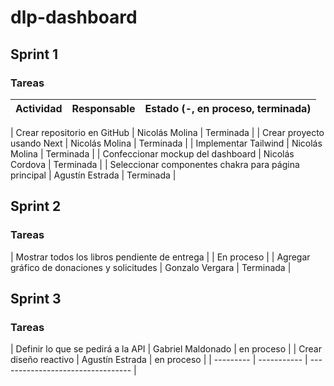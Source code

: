 # dlp-dashboard

## Sprint 1
### Tareas
| Actividad | Responsable | Estado (-, en proceso, terminada) |
| --------- | ----------- | --------------------------------- |

| Crear repositorio en GitHub | Nicolás Molina | Terminada |
| Crear proyecto usando Next | Nicolás Molina | Terminada |
| Implementar Tailwind | Nicolás Molina | Terminada | 
| Confeccionar mockup del dashboard | Nicolás Cordova | Terminada |
| Seleccionar componentes chakra para página principal | Agustín Estrada | Terminada |

## Sprint 2
### Tareas
| Mostrar todos los libros pendiente de entrega |  | En proceso |
| Agregar gráfico de donaciones y solicitudes | Gonzalo Vergara | Terminada |

## Sprint 3
### Tareas
| Definir lo que se pedirá a la API | Gabriel Maldonado | en proceso |
| Crear diseño reactivo | Agustín Estrada | en proceso |
| --------- | ----------- | --------------------------------- |
